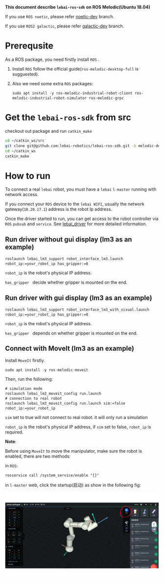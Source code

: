 **This document describe `lebai-ros-sdk` on ROS Melodic(Ubuntu 18.04)**

If you use `ROS noetic`, please refer [noetic-dev](https://github.com/lebai-robotics/lebai-ros-sdk/tree/noetic-dev) branch.

If you use `ROS2 galactic`, please refer [galactic-dev](https://github.com/lebai-robotics/lebai-ros-sdk/tree/galactic-dev) branch.

# Prerequsite

As a ROS package, you need firstly install `ROS` .

1. Install `ROS` follow the official guide(`ros-melodic-desktop-full` is sugguested).
   
2. Also we need some extra `ROS` packages:

   ```
   sudo apt install -y ros-melodic-industrial-robot-client ros-melodic-industrial-robot-simulator ros-melodic-grpc 
   ```


# Get the `lebai-ros-sdk` from src

checkout out package and run `catkin_make`

```bash
cd ~/catkin_ws/src
git clone git@github.com:lebai-robotics/lebai-ros-sdk.git -b melodic-dev
cd ~/catkin_ws
catkin_make
```

# How to run

To connect a real `lebai` robot, you must have a `lebai` `l-master`  running with network access. 

If you connect your `ROS` device to the `lebai WIFI`, usually the network gateway(`10.20.17.1`)  address is the robot Ip address.

Once the driver started to run, you can get access to the robot controller via `ROS` `pubsub` and `service`. See [lebai_driver](lebai_driver/README.md) for more detailed information.

## Run driver without gui display (lm3 as an example)

```
roslaunch lebai_lm3_support robot_interface_lm3.launch robot_ip:=your_robot_ip has_gripper:=0
```

`robot_ip` is the robot's physical IP address.

`has_gripper ` decide whether gripper is mounted on the end.

## Run driver with gui display (lm3 as an example)

```
roslaunch lebai_lm3_support robot_interface_lm3_with_visual.launch robot_ip:=your_robot_ip has_gripper:=0
```

`robot_ip` is the robot's physical IP address.

`has_gripper ` depends on whether gripper is mounted on the end.

## Connect with MoveIt (lm3 as an example)

Install `MoveIt` firstly.

```
sudo apt install -y ros-melodic-moveit
```

Then, run the following:

```
# simulation mode
roslaunch lebai_lm3_moveit_config run.launch
# connection to real robot
roslaunch lebai_lm3_moveit_config run.launch sim:=false robot_ip:=your_robot_ip
```

`sim` set to true will not connect to real robot. it will only run a simulation

`robot_ip` is the robot's physical IP address, if `sim` set to false, `robot_ip` is required.  

**Note**:

Before using `MoveIt` to move the manipulator, make sure the robot is enabled, there are two methods:

in `ROS`:

```
rosservice call /system_service/enable "{}"
```

in `l-master` web, click the startup(启动) as show in the following fig:

![](lebai_doc/enable_robot_on_website.png)